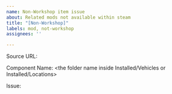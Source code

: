 ```yaml
---
name: Non-Workshop item issue
about: Related mods not available within steam
title: "[Non-Workshop]"
labels: mod, not-workshop
assignees: ''

---
```


Source URL: <The url of the download>

Component Name: <the folder name inside Installed/Vehicles or Installed/Locations>

Issue: <describe your issue here>
